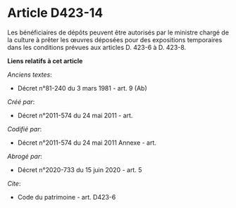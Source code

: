 # Article D423-14

Les bénéficiaires de dépôts peuvent être autorisés par le ministre chargé de la culture à prêter les œuvres déposées pour des
expositions temporaires dans les conditions prévues aux articles D. 423-6 à D. 423-8.

**Liens relatifs à cet article**

_Anciens textes_:

  - Décret n°81-240 du 3 mars 1981 - art. 9 (Ab)

_Créé par_:

  - Décret n°2011-574 du 24 mai 2011  - art.

_Codifié par_:

  - Décret n°2011-574 du 24 mai 2011 Annexe - art.

_Abrogé par_:

  - Décret n°2020-733 du 15 juin 2020 - art. 5

_Cite_:

  - Code du patrimoine - art. D423-6
